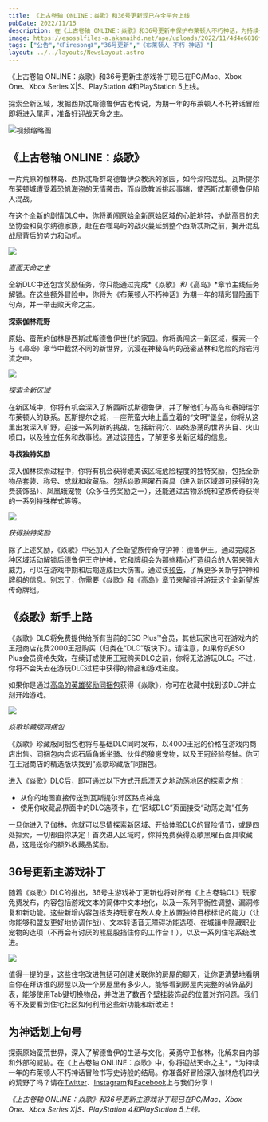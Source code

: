 ```yaml
---
title: 《上古卷轴 ONLINE：焱歌》和36号更新现已在全平台上线
pubDate: 2022/11/15
description: 在《上古卷轴 ONLINE：焱歌》和36号更新中保护布莱顿人不朽神话，为持续一年的冒险划上句号。
image: https://esosslfiles-a.akamaihd.net/ape/uploads/2022/11/4d4e6816f31e84c0e13b65e170059659.jpg
tags: ["公告","《Firesong》","36号更新","《布莱顿人 不朽 神话》"]
layout: ../../layouts/NewsLayout.astro
---
```


《上古卷轴 ONLINE：焱歌》和36号更新主游戏补丁现已在PC/Mac、Xbox One、Xbox Series X|S、PlayStation 4和PlayStation 5上线。

探索全新区域，发掘西斯忒斯德鲁伊古老传说，为期一年的布莱顿人不朽神话冒险即将进入尾声，准备好迎战天命之主。

![视频缩略图](https://i.ytimg.com/vi/f3EuYCPCIYk/maxresdefault.jpg)

## 《上古卷轴 ONLINE：焱歌》

一片荒原的伽林岛、西斯忒斯群岛德鲁伊众教派的家园，如今深陷混乱。瓦斯提尔布莱顿城遭受着恐帆海盗的无情袭击，而焱歌教派挑起事端，使西斯忒斯德鲁伊陷入混战。

在这个全新的剧情DLC中，你将勇闯原始全新原始区域的心脏地带，协助高贵的忠坚协会和莫尔纳德家族，赶在吞噬岛屿的战火蔓延到整个西斯忒斯之前，揭开混乱战局背后的势力和动机。

![](https://esosslfiles-a.akamaihd.net/ape/uploads/2022/09/2076660611d3aed5215287b697cda001.jpg)

_直面天命之主_

全新DLC中还包含奖励任务，你只能通过完成*《焱歌》_和_《高岛》*章节主线任务解锁。在这些额外冒险中，你将为《布莱顿人不朽神话》为期一年的精彩冒险画下句点，并一举击败天命之主。

**探索伽林荒野**

原始、蛮荒的伽林是西斯忒斯德鲁伊世代的家园。你将勇闯这一新区域，探索一个与《_高岛_》章节中截然不同的新世界，沉浸在神秘岛屿的茂密丛林和危险的熔岩河流之中。

![](https://esosslfiles-a.akamaihd.net/ape/uploads/2022/10/4a76830bb61fde86da3e693ee47a343f.jpg)

_探索全新区域_

在新区域中，你将有机会深入了解西斯忒斯德鲁伊，并了解他们与高岛和泰姆瑞尔布莱顿人的联系。瓦斯提尔之城，一座荒蛮大地上矗立着的“文明”堡垒，你将从这里出发深入旷野，迎接一系列新的挑战，包括新洞穴、四处游荡的世界头目、火山喷口，以及独立任务和故事线。通过该[预告](https://www.elderscrollsonline.com/cn/news/post/63087)，了解更多关新区域的信息。

**寻找独特奖励**

深入伽林探索过程中，你将有机会获得媲美该区域危险程度的独特奖励，包括全新物品套装、称号、成就和收藏品。包括焱歌黑曜石面具（进入新区域即可获得的免费装饰品）、凤凰蛾宠物（众多任务奖励之一），还能通过古物系统和望族传奇获得的一系列特殊样式等等。

![](https://esosslfiles-a.akamaihd.net/ape/uploads/2022/11/86c91038e846ed1edc2dfad29024eb03.jpg)

_获得独特奖励_

除了上述奖励，《焱歌》中还加入了全新望族传奇守护神：德鲁伊王。通过完成各种区域活动解锁后德鲁伊王守护神，它和牌组会为那些精心打造组合的人带来强大威力，可以在游戏中期和后期造成巨大伤害。通过该[预告](https://www.elderscrollsonline.com/cn/news/post/63009)，了解更多关新守护神和牌组的信息。别忘了，你需要《焱歌》和《高岛》章节来解锁并游玩这个全新望族传奇牌组。

## 《焱歌》新手上路

《焱歌》DLC将免费提供给所有当前的ESO Plus™会员，其他玩家也可在游戏内的王冠商店花费2000王冠购买（归类在“DLC”版块下）。请注意，如果你的ESO
Plus会员资格失效，在续订或使用王冠购买DLC之前，你将无法游玩DLC。不过，你将不会失去在游玩DLC过程中获得的物品和游戏进度。

如果你是通过[高岛的英雄奖励同捆包](https://www.elderscrollsonline.com/cn/news/post/63067)获得《焱歌》，你可在收藏中找到该DLC并立刻开始游戏。

![](https://esosslfiles-a.akamaihd.net/ape/uploads/2022/11/f491aad23e3a7469ff2bc68eb58bdb9e.jpg)

_焱歌珍藏版同捆包_

《焱歌》珍藏版同捆包也将与基础DLC同时发布，以4000王冠的价格在游戏内商店出售。同捆包内含烬石盾角蜥坐骑、伙伴的狼崽宠物，以及王冠经验卷轴。你可在王冠商店的精选版块找到“焱歌珍藏版”同捆包。

进入《焱歌》DLC后，即可通过以下方式开启湮灭之地动荡地区的探索之旅：

- 从你的地图直接传送到瓦斯提尔郊区路点神龛
- 使用你收藏品界面中的DLC选项卡，在“区域DLC”页面接受“动荡之海”任务

一旦你进入了伽林，你就可以尽情探索新区域、开始体验DLC的冒险情节，或是四处探索，一切都由你决定！首次进入区域时，你将免费获得焱歌黑曜石面具收藏品，这是送你的额外收藏品奖励。

## 36号更新主游戏补丁

随着《焱歌》DLC的推出，36号主游戏补丁更新也将对所有《上古卷轴OL》玩家免费发布，内容包括游戏文本的简体中文本地化，以及一系列平衡性调整、漏洞修复和新功能。这些新增内容包括支持玩家在敌人身上放置独特目标标记的能力（让你能够和盟友更好地协调作战）、文本转语音无障碍功能选项、在城镇中隐藏职业宠物的选项（不再会有讨厌的熊屁股挡住你的工作台！），以及一系列住宅系统改进。

![](https://esosslfiles-a.akamaihd.net/ape/uploads/2022/11/01c797091ab01d877914ff12d442b77d.jpg)

值得一提的是，这些住宅改进包括可创建关联你的房屋的聊天，让你更清楚地看明白你在拜访谁的房屋以及一个房屋里有多少人，能够看到房屋内完整的装饰品列表，能够使用Tab键切换物品，并改进了数百个壁挂装饰品的位置对齐问题。我们等不及要看到住宅社区如何利用这些新功能和新改进！

## 为神话划上句号

探索原始蛮荒世界，深入了解德鲁伊的生活与文化，英勇守卫伽林，化解来自内部和外部的威胁。在《上古卷轴
ONLINE：焱歌》中，你将迎战天命之主*，*为持续一年的布莱顿人不朽神话冒险书写史诗般的结局。你准备好冒险深入伽林危机四伏的荒野了吗？请在[Twitter](https://twitter.com/TESOnline)、[Instagram](https://www.instagram.com/elderscrollsonline/)和[Facebook](https://www.facebook.com/ElderScrollsOnline)上与我们分享！

_《上古卷轴 ONLINE：焱歌》和36号更新主游戏补丁现已在PC/Mac、Xbox One、Xbox Series X|S、PlayStation 4和PlayStation 5上线。_
